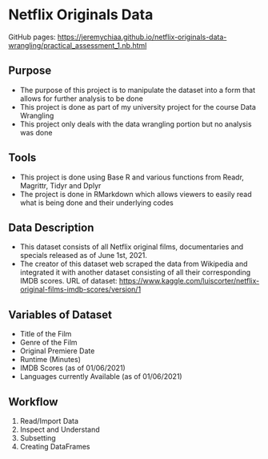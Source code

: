 # Netflix Originals Data

GitHub pages: https://jeremychiaa.github.io/netflix-originals-data-wrangling/practical_assessment_1.nb.html

## Purpose
- The purpose of this project is to manipulate the dataset into a form that allows for further analysis to be done
- This project is done as part of my university project for the course Data Wrangling
- This project only deals with the data wrangling portion but no analysis was done

## Tools
- This project is done using Base R and various functions from Readr, Magrittr, Tidyr and Dplyr
- The project is done in RMarkdown which allows viewers to easily read what is being done and their underlying codes

## Data Description
- This dataset consists of all Netflix original films, documentaries and specials released as of June 1st, 2021.
- The creator of this dataset web scraped the data from Wikipedia and integrated it with another dataset consisting of all their corresponding IMDB scores.
URL of dataset: https://www.kaggle.com/luiscorter/netflix-original-films-imdb-scores/version/1

## Variables of Dataset
- Title of the Film
- Genre of the Film
- Original Premiere Date
- Runtime (Minutes)
- IMDB Scores (as of 01/06/2021)
- Languages currently Available (as of 01/06/2021)

## Workflow
1. Read/Import Data
2. Inspect and Understand
3. Subsetting
4. Creating DataFrames
